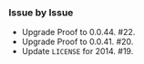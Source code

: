 ### Issue by Issue

 * Upgrade Proof to 0.0.44. #22.
 * Upgrade Proof to 0.0.41. #20.
 * Update `LICENSE` for 2014. #19.
